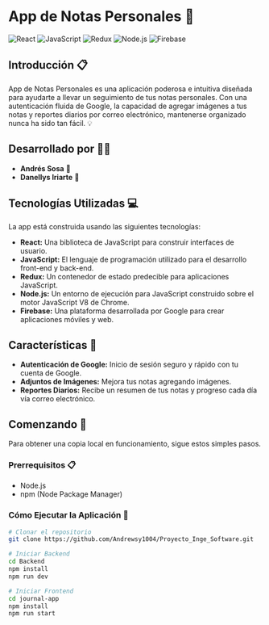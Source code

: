 # App de Notas Personales 📝

![React](https://skillicons.dev/icons?i=react)
![JavaScript](https://skillicons.dev/icons?i=js)
![Redux](https://skillicons.dev/icons?i=redux)
![Node.js](https://skillicons.dev/icons?i=nodejs)
![Firebase](https://skillicons.dev/icons?i=firebase)

## Introducción 📋

App de Notas Personales es una aplicación poderosa e intuitiva diseñada para ayudarte a llevar un seguimiento de tus notas personales. Con una autenticación fluida de Google, la capacidad de agregar imágenes a tus notas y reportes diarios por correo electrónico, mantenerse organizado nunca ha sido tan fácil. 💡

## Desarrollado por 👨‍💻

- **Andrés Sosa** 🚀
- **Danellys Iriarte** 🌟

## Tecnologías Utilizadas 💻

La app está construida usando las siguientes tecnologías:

-  **React:** Una biblioteca de JavaScript para construir interfaces de usuario.
- **JavaScript:** El lenguaje de programación utilizado para el desarrollo front-end y back-end.
-  **Redux:** Un contenedor de estado predecible para aplicaciones JavaScript.
- **Node.js:** Un entorno de ejecución para JavaScript construido sobre el motor JavaScript V8 de Chrome.
-  **Firebase:** Una plataforma desarrollada por Google para crear aplicaciones móviles y web.

## Características 🌟

- **Autenticación de Google:** Inicio de sesión seguro y rápido con tu cuenta de Google.
- **Adjuntos de Imágenes:** Mejora tus notas agregando imágenes.
- **Reportes Diarios:** Recibe un resumen de tus notas y progreso cada día vía correo electrónico.

## Comenzando 🚀

Para obtener una copia local en funcionamiento, sigue estos simples pasos.

### Prerrequisitos 📋

-  Node.js
-  npm (Node Package Manager)


### Cómo Ejecutar la Aplicación 🚀

```bash
# Clonar el repositorio
git clone https://github.com/Andrewsy1004/Proyecto_Inge_Software.git

# Iniciar Backend
cd Backend
npm install
npm run dev

# Iniciar Frontend
cd journal-app
npm install
npm run start

